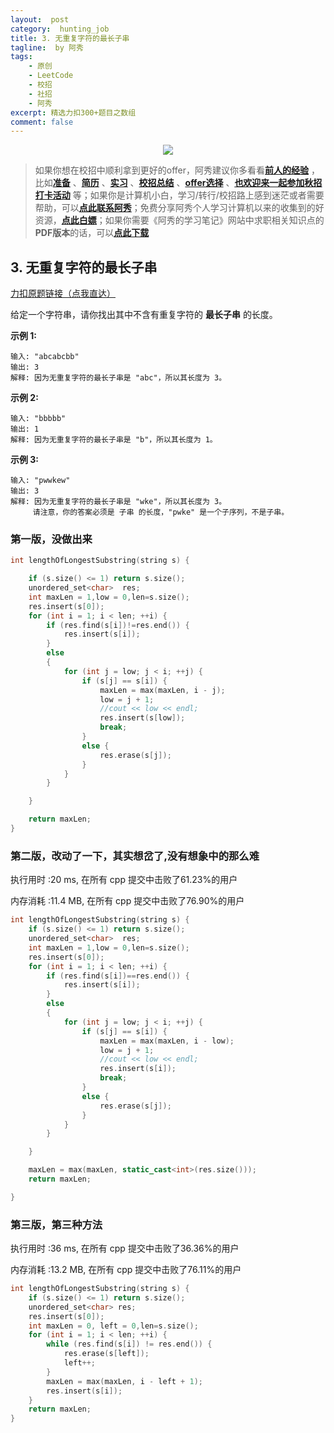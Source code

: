 ```yaml
---
layout:  post
category:  hunting_job
title: 3. 无重复字符的最长子串
tagline:  by 阿秀
tags:
    - 原创
    - LeetCode
    - 校招
    - 社招
    - 阿秀
excerpt: 精选力扣300+题目之数组
comment: false
---
```




<div align="center">
  <a href="/notes/05-xiustar/01-xiustar_reading_guide/01-introduce.html#阿秀组建了一个校招学习圈子">
      <img src="https://axiu-image-bed.oss-cn-shanghai.aliyuncs.com/img/202206190108471.png">
  </a></div>



> 如果你想在校招中顺利拿到更好的offer，阿秀建议你多看看<font style="font-weight:bold; color:#4169E1;text-decoration:underline;">[前人的经验](/notes/05-xiustar/01-xiustar_reading_guide/01-introduce.md)</font> ，比如<font style="font-weight:bold; color:#4169E1;text-decoration:underline;">[准备](/notes/05-xiustar/02-campus_prepare/02-01-校招重要时间点科普.md)</font> 、<font style="font-weight:bold; color:#4169E1;text-decoration:underline;">[简历](/notes/05-xiustar/03-resume/01-00-简历开篇词.md)</font> 、<font style="font-weight:bold; color:#4169E1;text-decoration:underline;">[实习](/notes/05-xiustar/04-school_practice/20220320-从公司角度来看，为什么要招实习生.md)</font> 、<font style="font-weight:bold; color:#4169E1;text-decoration:underline;">[校招总结](/notes/05-xiustar/05-campus_recruitment/2020-12-16-双非渣硕的秋招之路总结（已拿抖音研发岗SP）.md)</font> 、<font style="font-weight:bold; color:#4169E1;text-decoration:underline;">[offer选择](/notes/05-xiustar/06-offer/01-offer_choose.md)</font> 、<font style="font-weight:bold; color:#4169E1;text-decoration:underline;">[也欢迎来一起参加秋招打卡活动](/notes/05-xiustar/01-xiustar_reading_guide/01-introduce.html#阿秀组建了一个校招学习圈子)</font> 等；如果你是计算机小白，学习/转行/校招路上感到迷茫或者需要帮助，可以<font style="font-weight:bold; color:#4169E1;text-decoration:underline;">[点此联系阿秀](/notes/08-other/02-question.md#_4、阿秀-如何才能联系到你)</font>；免费分享阿秀个人学习计算机以来的收集到的好资源，<font style="font-weight:bold; color:#4169E1;text-decoration:underline;">[点此白嫖](/notes/07-resources/01-free/01-introduce.md)</font>；如果你需要《阿秀的学习笔记》网站中求职相关知识点的**PDF版本**的话，可以<font style="font-weight:bold; color:#4169E1;text-decoration:underline;">[点此下载](/notes/08-other/02-question.md#_5、如何下载阿秀的学习笔记内容pdf版本)</font> 



## 3. 无重复字符的最长子串

[力扣原题链接（点我直达）](https://leetcode-cn.com/problems/longest-substring-without-repeating-characters/)

给定一个字符串，请你找出其中不含有重复字符的 **最长子串** 的长度。

**示例 1:**

```
输入: "abcabcbb"
输出: 3 
解释: 因为无重复字符的最长子串是 "abc"，所以其长度为 3。
```

**示例 2:**

```
输入: "bbbbb"
输出: 1
解释: 因为无重复字符的最长子串是 "b"，所以其长度为 1。
```

**示例 3:**

```
输入: "pwwkew"
输出: 3
解释: 因为无重复字符的最长子串是 "wke"，所以其长度为 3。
     请注意，你的答案必须是 子串 的长度，"pwke" 是一个子序列，不是子串。
```





### 第一版，没做出来

```c++
int lengthOfLongestSubstring(string s) {

	if (s.size() <= 1) return s.size();
	unordered_set<char>  res;
	int maxLen = 1,low = 0,len=s.size();
	res.insert(s[0]);
	for (int i = 1; i < len; ++i) {
		if (res.find(s[i])!=res.end()) {
			res.insert(s[i]);
		}
		else
		{
			for (int j = low; j < i; ++j) {
				if (s[j] == s[i]) {
					maxLen = max(maxLen, i - j);
					low = j + 1;
					//cout << low << endl;
					res.insert(s[low]);
					break;
				}
				else {
					res.erase(s[j]);
				}
			}
		}

	}

	return maxLen;
}
```









### 第二版，改动了一下，其实想岔了,没有想象中的那么难

执行用时 :20 ms, 在所有 cpp 提交中击败了61.23%的用户

内存消耗 :11.4 MB, 在所有 cpp 提交中击败了76.90%的用户

```C++
int lengthOfLongestSubstring(string s) {
	if (s.size() <= 1) return s.size();
	unordered_set<char>  res;
	int maxLen = 1,low = 0,len=s.size();
	res.insert(s[0]);
	for (int i = 1; i < len; ++i) {
		if (res.find(s[i])==res.end()) {
			res.insert(s[i]);
		}
		else
		{
			for (int j = low; j < i; ++j) {
				if (s[j] == s[i]) {
					maxLen = max(maxLen, i - low);
					low = j + 1;
					//cout << low << endl;
					res.insert(s[i]);
					break;
				}
				else {
					res.erase(s[j]);
				}
			}
		}

	}

	maxLen = max(maxLen, static_cast<int>(res.size()));
	return maxLen;

}
```





### 第三版，第三种方法

执行用时 :36 ms, 在所有 cpp 提交中击败了36.36%的用户

内存消耗 :13.2 MB, 在所有 cpp 提交中击败了76.11%的用户

```c++
int lengthOfLongestSubstring(string s) {
	if (s.size() <= 1) return s.size();
	unordered_set<char> res;
	res.insert(s[0]);
	int maxLen = 0, left = 0,len=s.size();
	for (int i = 1; i < len; ++i) {
		while (res.find(s[i]) != res.end()) {
			res.erase(s[left]);
			left++;
		}
		maxLen = max(maxLen, i - left + 1);
		res.insert(s[i]);
	}
	return maxLen;
}
```



<p id="数组中的第个最大元素"></p>

